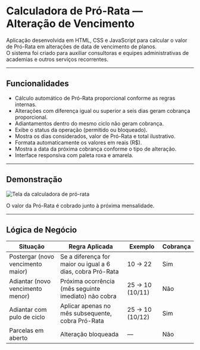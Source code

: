 # Calculadora de Pró-Rata — Alteração de Vencimento

Aplicação desenvolvida em HTML, CSS e JavaScript para calcular o valor de Pró-Rata em alterações de data de vencimento de planos.  
O sistema foi criado para auxiliar consultoras e equipes administrativas de academias e outros serviços recorrentes.

---

## Funcionalidades

- Cálculo automático de Pró-Rata proporcional conforme as regras internas.
- Alterações com diferença igual ou superior a seis dias geram cobrança proporcional.
- Adiantamentos dentro do mesmo ciclo não geram cobrança.
- Exibe o status da operação (permitido ou bloqueado).
- Mostra os dias considerados, valor de Pró-Rata e total ilustrativo.
- Formata automaticamente os valores em reais (R$).
- Mostra a data da próxima cobrança conforme o tipo de alteração.
- Interface responsiva com paleta roxa e amarela.

---

## Demonstração

![Tela da calculadora de pró-rata](https://i.imgur.com/Ma3PzvO.png)

O valor da Pró-Rata é cobrado junto à próxima mensalidade.

---

## Lógica de Negócio

| Situação | Regra Aplicada | Exemplo | Cobrança |
|-----------|----------------|----------|-----------|
| Postergar (novo vencimento maior) | Se a diferença for maior ou igual a 6 dias, cobra Pró-Rata | 10 → 22 | Sim |
| Adiantar (novo vencimento menor) | Próxima ocorrência (mês seguinte imediato) não cobra | 25 → 10 (10/11) | Não |
| Adiantar com pulo de ciclo | Aplicar apenas no mês subsequente, cobra Pró-Rata | 25 → 10 (10/12) | Sim |
| Parcelas em aberto | Alteração bloqueada | — | Não |

